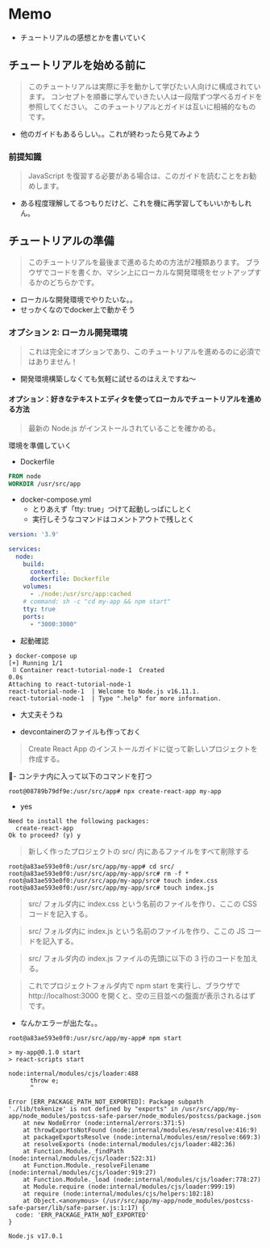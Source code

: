 # Memo

- チュートリアルの感想とかを書いていく

## チュートリアルを始める前に

> このチュートリアルは実際に手を動かして学びたい人向けに構成されています。
> コンセプトを順番に学んでいきたい人は一段階ずつ学べるガイドを参照してください。
> このチュートリアルとガイドは互いに相補的なものです。

- 他のガイドもあるらしい。。これが終わったら見てみよう

### 前提知識

> JavaScript を復習する必要がある場合は、このガイドを読むことをお勧めします。

- ある程度理解してるつもりだけど、これを機に再学習してもいいかもしれん。

## チュートリアルの準備

> このチュートリアルを最後まで進めるための方法が2種類あります。
> ブラウザでコードを書くか、マシン上にローカルな開発環境をセットアップするかのどちらかです。

- ローカルな開発環境でやりたいな。。
- せっかくなのでdocker上で動かそう

### オプション 2: ローカル開発環境

> これは完全にオプションであり、このチュートリアルを進めるのに必須ではありません！

- 開発環境構築しなくても気軽に試せるのはええですね〜

#### オプション：好きなテキストエディタを使ってローカルでチュートリアルを進める方法

> 最新の Node.js がインストールされていることを確かめる。

環境を準備していく

- Dockerfile

```Dockerfile
FROM node
WORKDIR /usr/src/app
```

- docker-compose.yml
  - とりあえず「tty: true」つけて起動しっぱにしとく
  - 実行しそうなコマンドはコメントアウトで残しとく

```yaml
version: '3.9'

services:
  node:
    build:
      context: .
      dockerfile: Dockerfile
    volumes:
      - ./node:/usr/src/app:cached
    # command: sh -c "cd my-app && npm start"
    tty: true
    ports:
      - "3000:3000"
```

- 起動確認

```shellscript
❯ docker-compose up
[+] Running 1/1
 ⠿ Container react-tutorial-node-1  Created                                                           0.0s
Attaching to react-tutorial-node-1
react-tutorial-node-1  | Welcome to Node.js v16.11.1.
react-tutorial-node-1  | Type ".help" for more information.
```

- 大丈夫そうね

- devcontainerのファイルも作っておく

> Create React App のインストールガイドに従って新しいプロジェクトを作成する。

- コンテナ内に入って以下のコマンドを打つ

```shellscript
root@08789b79df9e:/usr/src/app# npx create-react-app my-app
```

- yes

```shellscript
Need to install the following packages:
  create-react-app
Ok to proceed? (y) y
```

> 新しく作ったプロジェクトの src/ 内にあるファイルをすべて削除する

```shellsript
root@a83ae593e0f0:/usr/src/app/my-app# cd src/
root@a83ae593e0f0:/usr/src/app/my-app/src# rm -f *
root@a83ae593e0f0:/usr/src/app/my-app/src# touch index.css
root@a83ae593e0f0:/usr/src/app/my-app/src# touch index.js
```

> src/ フォルダ内に index.css という名前のファイルを作り、ここの CSS コードを記入する。

> src/ フォルダ内に index.js という名前のファイルを作り、ここの JS コードを記入する。

> src/ フォルダ内の index.js ファイルの先頭に以下の 3 行のコードを加える。

> これでプロジェクトフォルダ内で npm start を実行し、ブラウザで http://localhost:3000 を開くと、空の三目並べの盤面が表示されるはずです。

- なんかエラーが出たな。。

```shellscript
root@a83ae593e0f0:/usr/src/app/my-app# npm start

> my-app@0.1.0 start
> react-scripts start

node:internal/modules/cjs/loader:488
      throw e;
      ^

Error [ERR_PACKAGE_PATH_NOT_EXPORTED]: Package subpath './lib/tokenize' is not defined by "exports" in /usr/src/app/my-app/node_modules/postcss-safe-parser/node_modules/postcss/package.json
    at new NodeError (node:internal/errors:371:5)
    at throwExportsNotFound (node:internal/modules/esm/resolve:416:9)
    at packageExportsResolve (node:internal/modules/esm/resolve:669:3)
    at resolveExports (node:internal/modules/cjs/loader:482:36)
    at Function.Module._findPath (node:internal/modules/cjs/loader:522:31)
    at Function.Module._resolveFilename (node:internal/modules/cjs/loader:919:27)
    at Function.Module._load (node:internal/modules/cjs/loader:778:27)
    at Module.require (node:internal/modules/cjs/loader:999:19)
    at require (node:internal/modules/cjs/helpers:102:18)
    at Object.<anonymous> (/usr/src/app/my-app/node_modules/postcss-safe-parser/lib/safe-parser.js:1:17) {
  code: 'ERR_PACKAGE_PATH_NOT_EXPORTED'
}

Node.js v17.0.1
```